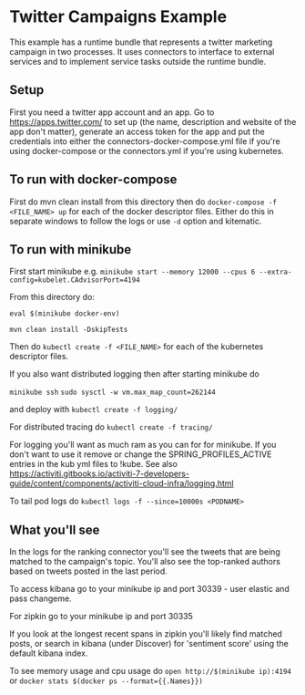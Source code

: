 # Twitter Campaigns Example

This example has a runtime bundle that represents a twitter marketing campaign in two processes. It uses connectors to interface to external services and to implement service tasks outside the runtime bundle.

## Setup

First you need a twitter app account and an app. Go to https://apps.twitter.com/ to set up (the name, description and website of the app don't matter), generate an access token for the app and put the credentials into either the connectors-docker-compose.yml file if you're using docker-compose or the connectors.yml if you're using kubernetes.

## To run with docker-compose

First do mvn clean install from this directory then do `docker-compose -f <FILE_NAME> up` for each of the docker descriptor files. Either do this in separate windows to follow the logs or use `-d` option and kitematic.

## To run with minikube

First start minikube e.g. `minikube start --memory 12000 --cpus 6 --extra-config=kubelet.CAdvisorPort=4194`

From this directory do:

`eval $(minikube docker-env)`

`mvn clean install -DskipTests`

Then do `kubectl create -f <FILE_NAME>` for each of the kubernetes descriptor files.

If you also want distributed logging then after starting minikube do

`minikube ssh`
`sudo sysctl -w vm.max_map_count=262144`

and deploy with `kubectl create -f logging/`

For distributed tracing do `kubectl create -f tracing/`

For logging you'll want as much ram as you can for for minikube. If you don't want to use it remove or change the SPRING_PROFILES_ACTIVE entries in the kub yml files to !kube. See also https://activiti.gitbooks.io/activiti-7-developers-guide/content/components/activiti-cloud-infra/logging.html

To tail pod logs do `kubectl logs -f --since=10000s <PODNAME>`

## What you'll see

In the logs for the ranking connector you'll see the tweets that are being matched to the campaign's topic. You'll also see the top-ranked authors based on tweets posted in the last period.

To access kibana go to your minikube ip and port 30339 - user elastic and pass changeme.

For zipkin go to your minikube ip and port 30335

If you look at the longest recent spans in zipkin you'll likely find matched posts, or search in kibana (under Discover) for 'sentiment score' using the default kibana index.

To see memory usage and cpu usage do `open http://$(minikube ip):4194` or `docker stats $(docker ps --format={{.Names}})`